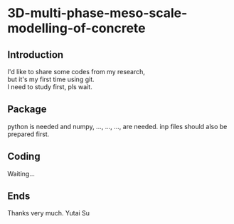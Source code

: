 # 3D-multi-phase-meso-scale-modelling-of-concrete
## Introduction
I'd like to share some codes from my research, <br>
but it's my first time using git. <br>
I need to study first, pls wait.
## Package
python is needed and numpy, ..., ..., ..., are needed.
inp files should also be prepared first.
## Coding
Waiting...
## Ends
Thanks very much.
Yutai Su
